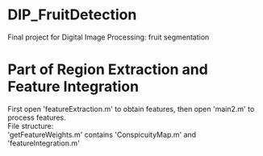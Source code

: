 # DIP_FruitDetection
Final project for Digital Image Processing: fruit segmentation

# Part of Region Extraction and Feature Integration
First open 'featureExtraction.m' to obtain features, then open 'main2.m' to process features.  
File structure:  
    'getFeatureWeights.m' contains 'ConspicuityMap.m' and 'featureIntegration.m'